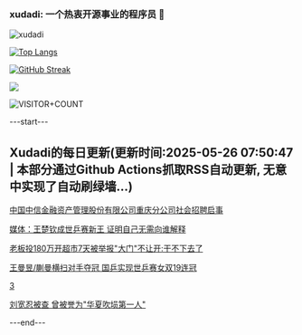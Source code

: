 ### xudadi: 一个热衷开源事业的程序员 👋

![xudadi](https://github-readme-stats-git-masterorgs-github-readme-stats-team.vercel.app/api?username=xudadi)

[![Top Langs](https://github-readme-stats.vercel.app/api/top-langs/?username=xudadi)](https://github.com/anuraghazra/github-readme-stats)

[![GitHub Streak](https://streak-stats.demolab.com?user=xudadi&locale=zh_Hans)](https://git.io/streak-stats)

![](https://raw.githubusercontent.com/xudadi/xudadi/main/assets/github-contribution-grid-snake.svg)

![VISITOR+COUNT](https://komarev.com/ghpvc/?username=xudadi&label=VISITOR+COUNT)


---start---

## Xudadi的每日更新(更新时间:2025-05-26 07:50:47 | 本部分通过Github Actions抓取RSS自动更新, 无意中实现了自动刷绿墙...)

[中国中信金融资产管理股份有限公司重庆分公司社会招聘启事](https://www.gongkaoleida.com/article/2416341)

[媒体：王楚钦成世乒赛新王 证明自己无需向谁解释](https://m.163.com/news/article/K0EEOLEH055040N3.html)

[老板投180万开超市7天被举报"大门"不让开:干不下去了](https://m.163.com/news/article/K0BURKMN0534P59R.html)

[王曼昱/蒯曼横扫对手夺冠 国乒实现世乒赛女双19连冠](https://m.163.com/news/article/K0EGDE2R0514R9P4.html)

[3](https://m.163.com/touch/news/sub/domestic)

[刘宽忍被查 曾被誉为"华夏吹埙第一人"](https://m.163.com/news/article/K0E944JM0530JPVV.html)

---end---

